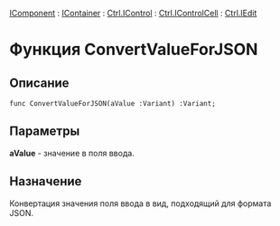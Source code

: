 ﻿---
Link: .Ctrl.IEdit.@ConvertValueForJSON
---

[IComponent](topic:Com.Custom.ComClasses.IComponent.Default) :
[IContainer](topic:Com.Custom.ComClasses.IContainer.Default) :
[Ctrl.IControl](topic:Com.Custom.ComClasses.Ctrl.IControl.Default) :
[Ctrl.IControlCell](topic:Com.Custom.ComClasses.Ctrl.IControlCell.Default) :
[Ctrl.IEdit](Default)

# Функция ConvertValueForJSON

## Описание

    func ConvertValueForJSON(aValue :Variant) :Variant;

## Параметры

**aValue** - значение в поля ввода.

## Назначение

Конвертация значения поля ввода в вид, подходящий для формата JSON.